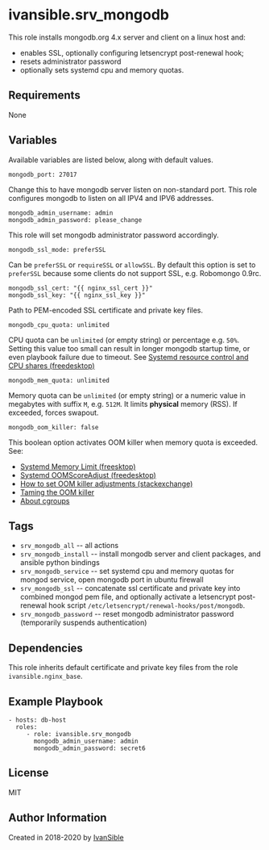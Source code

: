 # ivansible.srv_mongodb

This role installs mongodb.org 4.x server and client on a linux host and:
- enables SSL, optionally configuring letsencrypt post-renewal hook;
- resets administrator password
- optionally sets systemd cpu and memory quotas.


## Requirements

None


## Variables

Available variables are listed below, along with default values.

    mongodb_port: 27017
Change this to have mongodb server listen on non-standard port.
This role configures mongodb to listen on all IPV4 and IPV6 addresses.

    mongodb_admin_username: admin
    mongodb_admin_password: please_change
This role will set mongodb administrator password accordingly.

    mongodb_ssl_mode: preferSSL
Can be `preferSSL` or `requireSSL` or `allowSSL`.
By default this option is set to `preferSSL` because some clients
do not support SSL, e.g. Robomongo 0.9rc.

    mongodb_ssl_cert: "{{ nginx_ssl_cert }}"
    mongodb_ssl_key: "{{ nginx_ssl_key }}"
Path to PEM-encoded SSL certificate and private key files.

    mongodb_cpu_quota: unlimited
CPU quota can be `unlimited` (or empty string) or percentage e.g. `50%`.
Setting this value too small can result in longer mongodb startup time,
or even playbook failure due to timeout.
See [Systemd resource control and CPU shares (freedesktop)](https://www.freedesktop.org/software/systemd/man/systemd.resource-control.html#CPUShares=weight)

    mongodb_mem_quota: unlimited
Memory quota can be `unlimited` (or empty string) or a numeric value in
megabytes with suffix `M`, e.g. `512M`. It limits **physical** memory (RSS).
If exceeded, forces swapout.

    mongodb_oom_killer: false
This boolean option activates OOM killer when memory quota is exceeded.
See:
- [Systemd Memory Limit (freesktop)](https://www.freedesktop.org/software/systemd/man/systemd.resource-control.html#MemoryLimit=bytes)
- [Systemd OOMScoreAdjust (freedesktop)](https://www.freedesktop.org/software/systemd/man/systemd.exec.html#OOMScoreAdjust=)
- [How to set OOM killer adjustments (stackexchange)](http://unix.stackexchange.com/questions/58872/how-to-set-oom-killer-adjustments-for-daemons-permanently)
- [Taming the OOM killer](https://lwn.net/Articles/317814)
- [About cgroups](https://habrahabr.ru/company/selectel/blog/303190)


## Tags

- `srv_mongodb_all` -- all actions
- `srv_mongodb_install` -- install mongodb server and client packages,
                           and ansible python bindings
- `srv_mongodb_service` -- set systemd cpu and memory quotas for mongod service,
                           open mongodb port in ubuntu firewall
- `srv_mongodb_ssl` -- concatenate ssl certificate and private key into combined
                       mongod pem file, and optionally activate a letsencrypt
                       post-renewal hook script
                       `/etc/letsencrypt/renewal-hooks/post/mongodb`.
- `srv_mongodb_password` -- reset mongodb administrator password
                            (temporarily suspends authentication)


## Dependencies

This role inherits default certificate and private key files
from the role `ivansible.nginx_base`.


## Example Playbook

    - hosts: db-host
      roles:
         - role: ivansible.srv_mongodb
           mongodb_admin_username: admin
           mongodb_admin_password: secret6


## License

MIT

## Author Information

Created in 2018-2020 by [IvanSible](https://github.com/ivansible)
